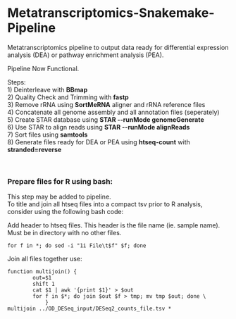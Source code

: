 # Metatranscriptomics-Snakemake-Pipeline  
  
  

Metatranscriptomics pipeline to output data ready for differential expression analysis (DEA) or pathway enrichment analysis (PEA).  
  
Pipeline Now Functional.  
  
Steps:  
1)‎ Deinterleave with **BBmap**   
2) Quality Check and Trimming with **fastp**   
3) Remove rRNA using **SortMeRNA** aligner and rRNA reference files  
4) Concatenate all genome assembly and all annotation files (seperately)  
5) Create STAR database using **STAR --runMode genomeGenerate**  
6) Use STAR to align reads using **STAR --runMode alignReads**  
7) Sort files using **samtools**  
8) Generate files ready for DEA or PEA using **htseq-count** with **stranded=reverse**    
  
  <br/>
  
  
### Prepare files for R using bash:  
This step may be added to pipeline.    
To title and join all htseq files into a compact tsv prior to R analysis, consider using the following bash code:  
  
Add header to htseq files. This header is the file name (ie. sample name).   
Must be in directory with no other files.  
  
```
for f in *; do sed -i "1i File\t$f" $f; done
```
  
Join all files together use:  
  
```
function multijoin() { 
        out=$1 
        shift 1 
        cat $1 | awk '{print $1}' > $out 
        for f in $*; do join $out $f > tmp; mv tmp $out; done \
            }
multijoin ../OD_DESeq_input/DESeq2_counts_file.tsv *
```
  
